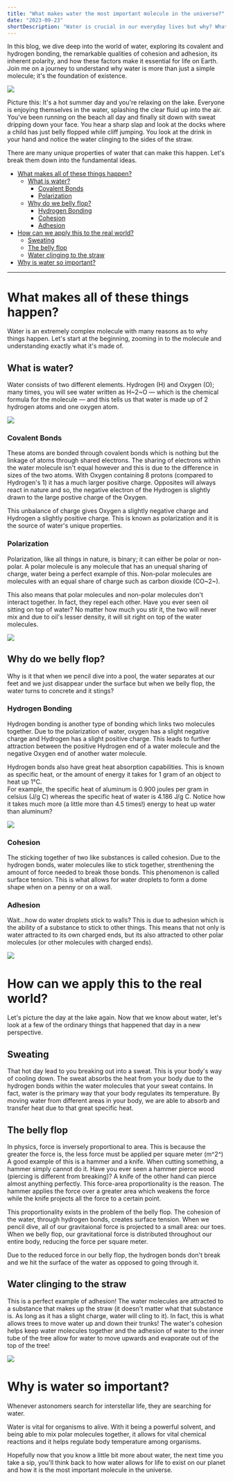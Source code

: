 ```yaml
---
title: "What makes water the most important molecule in the universe?"
date: "2023-09-23"
shortDescription: "Water is crucial in our everyday lives but why? What makes it so important? Let's take a deep dive into the inner workings of this molecule and truly understand what makes it the most important molecule in the universe."
---
```


In this blog, we dive deep into the world of water, exploring its covalent and hydrogen bonding, the remarkable qualities of cohesion and adhesion, its inherent polarity, and how these factors make it essential for life on Earth. Join me on a journey to understand why water is more than just a simple molecule; it's the foundation of existence.

![](/images/blog/water_cup.jpg)

Picture this: It's a hot summer day and you're relaxing on the lake. Everyone is enjoying themselves in the water, splashing the clear fluid up into the air. You've been running on the beach all day and finally sit down with sweat dripping down your face. You hear a sharp slap and look at the docks where a child has just belly flopped while cliff jumping. You look at the drink in your hand and notice the water clinging to the sides of the straw.

There are many unique properties of water that can make this happen. Let's break them down into the fundamental ideas.
- [What makes all of these things happen?](#what-makes-all-of-these-things-happen)
  - [What is water?](#what-is-water)
    - [Covalent Bonds](#covalent-bonds)
    - [Polarization](#polarization)
  - [Why do we belly flop?](#why-do-we-belly-flop)
    - [Hydrogen Bonding](#hydrogen-bonding)
    - [Cohesion](#cohesion)
    - [Adhesion](#adhesion)
- [How can we apply this to the real world?](#how-can-we-apply-this-to-the-real-world)
  - [Sweating](#sweating)
  - [The belly flop](#the-belly-flop)
  - [Water clinging to the straw](#water-clinging-to-the-straw)
- [Why is water so important?](#why-is-water-so-important)

---

# What makes all of these things happen?
Water is an extremely complex molecule with many reasons as to why things happen. Let's start at the beginning, zooming in to the molecule and understanding exactly what it's made of.

## What is water?
Water consists of two different elements. Hydrogen (H) and Oxygen (O); many times, you will see water written as H~2~O &mdash; which is the chemical formula for the molecule &mdash; and this tells us that  water is made up of 2 hydrogen atoms and one oxygen atom.

![](/images/blog/water-formula.png)

### Covalent Bonds
These atoms are bonded through covalent bonds which is nothing but the linkage of atoms through shared electrons. The sharing of electrons within the water molecule isn't equal however and this is due to the difference in sizes of the two atoms. With Oxygen containing 8 protons (compared to Hydrogen's 1) it has a much larger positive charge. Opposites will always react in nature and so, the negative electron of the Hydrogen is slightly drawn to the large postive charge of the Oxygen. 

This unbalance of charge gives Oxygen a slightly negative charge and Hydrogen a slightly positive charge. This is known as polarization and it is the source of water's unique properties.

### Polarization
Polarization, like all things in nature, is binary; it can either be polar or non-polar. A polar molecule is any molecule that has an unequal sharing of charge, water being a perfect example of this. Non-polar molecules are molecules with an equal share of charge such as carbon dioxide (CO~2~).

This also means that polar molecules and non-polar molecules don't interact together. In fact, they repel each other. Have you ever seen oil sitting on top of water? No matter how much you stir it, the two will never mix and due to oil's lesser density, it will sit right on top of the water molecules.

![](/images/blog/polar-nonpolar.png)

## Why do we belly flop?
Why is it that when we pencil dive into a pool, the water separates at our feet and we just disappear under the surface but when we belly flop, the water turns to concrete and it stings?

### Hydrogen Bonding
Hydrogen bonding is another type of bonding which links two molecules together. Due to the polarization of water, oxygen has a slight negative charge and Hydrogen has a slight positive charge. This leads to further attraction between the positive Hydrogen end of a water molecule and the negative Oxygen end of another water molecule.

Hydrogen bonds also have great heat absorption capabilities. This is known as specific heat, or the amount of energy it takes for 1 gram of an object to heat up 1°C.  
For example, the specific heat of aluminum is 0.900 joules per gram in celsius (J/g C) whereas the specific heat of water is 4.186 J/g C. Notice how it takes much more (a little more than 4.5 times!) energy to heat up water than aluminum?

![](/images/blog/hydrogen-bond.png)

### Cohesion
The sticking together of two like substances is called cohesion. Due to the hydrogen bonds, water molecules like to stick together, strenthening the amount of force needed to break those bonds. This phenomenon is called surface tension. This is what allows for water droplets to form a dome shape when on a penny or on a wall.

### Adhesion
Wait...how do water droplets stick to walls? This is due to adhesion which is the ability of a substance to stick to other things. This means that not only is water attracted to its own charged ends, but its also attracted to other polar molecules (or other molecules with charged ends).

![](/images/blog/cohesion-adhesion.jpeg)

# How can we apply this to the real world?
Let's picture the day at the lake again. Now that we know about water, let's look at a few of the ordinary things that happened that day in a new perspective.

## Sweating
That hot day lead to you breaking out into a sweat. This is your body's way of cooling down. The sweat absorbs the heat from your body due to the hydrogen bonds within the water molecules that your sweat contains. In fact, water is the primary way that your body regulates its temperature. By moving water from different areas in your body, we are able to absorb and transfer heat due to that great specific heat.

## The belly flop
In physics, force is inversely proportional to area. This is because the greater the force is, the less force must be applied per square meter (m^2^) A good example of this is a hammer and a knife. When cutting something, a hammer simply cannot do it. Have you ever seen a hammer pierce wood (piercing is different from breaking)? A knife of the other hand can pierce almost anything perfectly. This force-area proportionality is the reason. The hammer applies the force over a greater area which weakens the force while the knife projects all the force to a certain point.

This proportionality exists in the problem of the belly flop. The cohesion of the water, through hydrogen bonds, creates surface tension. When we pencil dive, all of our gravitaional force is projected to a small area: our toes. When we belly flop, our gravitational force is distributed throughout our entire body, reducing the force per square meter.

Due to the reduced force in our belly flop, the hydrogen bonds don't break and we hit the surface of the water as opposed to going through it.

## Water clinging to the straw
This is a perfect example of adhesion! The water molecules are attracted to a substance that makes up the straw (it doesn't matter what that substance is. As long as it has a slight charge, water will cling to it). In fact, this is what allows trees to move water up and down their trunks! The water's cohesion helps keep water molecules together and the adhesion of water to the inner tube of the tree allow for water to move upwards and evaporate out of the top of the tree!

![](/images/blog/adhesion-example.jpeg)

# Why is water so important?
Whenever astonomers search for interstellar life, they are searching for water.

Water is vital for organisms to alive. With it being a powerful solvent, and being able to mix polar molecules together, it allows for vital chemical reactions and it helps regulate body temperature among organisms.

Hopefully now that you know a little bit more about water, the next time you take a sip, you'll think back to how water allows for life to exist on our planet and how it is the most important molecule in the universe. 